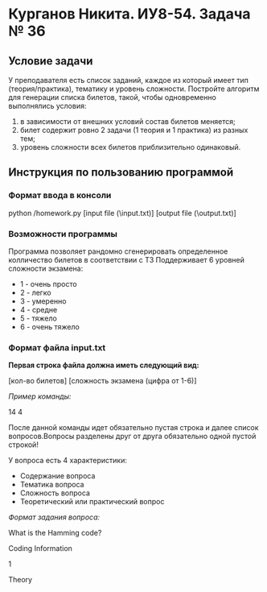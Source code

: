 # Курганов Никита. ИУ8-54. Задача № 36

## Условие задачи
У преподавателя есть список заданий, каждое из который имеет тип (теория/практика), тематику и уровень сложности. Постройте алгоритм для генерации списка билетов, такой, чтобы одновременно выполнялись условия:
1) в зависимости от внешних условий состав билетов меняется;
2) билет содержит ровно 2 задачи (1 теория и 1 практика) из разных тем;
3) уровень сложности всех билетов приблизительно одинаковый.

## Инструкция по пользованию программой

### Формат ввода в консоли 
python /homework.py [input file (\input.txt)] [output file (\output.txt)]

### Возможности программы

Программа позволяет рандомно сгенерировать определенное колличество билетов в соответствии с ТЗ 
Поддерживает 6 уровней сложности экзамена:
* 1 - очень просто
* 2 - легко 
* 3 - умеренно 
* 4 - средне 
* 5 - тяжело
* 6 - очень тяжело 

### Формат файла input.txt

**Первая строка файла должна иметь следующий вид:**

[кол-во билетов] [сложность экзамена (цифра от 1-6)]

*Пример команды:*

14 4

После данной команды идет обязательно пустая строка и далее список вопросов.Вопросы разделены друг от друга обязательно одной пустой строкой!

У вопроса есть 4 характеристики:
* Содержание вопроса
* Тематика вопроса
* Сложность вопроса
* Теоретический или практический вопрос

*Формат задания вопроса:*

What is the Hamming code?

Coding Information

1

Theory

